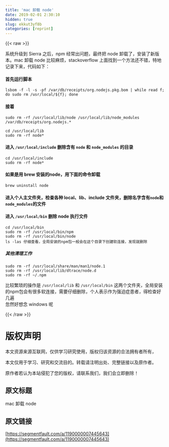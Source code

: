 ```yaml
---
title: 'mac 卸载 node' 
date: 2019-02-01 2:30:10
hidden: true
slug: ekkut3yf8b
categories: [reprint]
---
```


{{< raw >}}

                    
<p>系统升级到 Sierra 之后，npm 经常出问题，最终把 node 卸载了，安装了新版本。mac 卸载 node 比较麻烦，stackoverflow 上面找到一个方法还不错，特地记录下来，代码如下：</p>
<h4>首先运行脚本</h4>
<div class="widget-codetool" style="display:none;">
      <div class="widget-codetool--inner">
      <span class="selectCode code-tool" data-toggle="tooltip" data-placement="top" title="" data-original-title="全选"></span>
      <span type="button" class="copyCode code-tool" data-toggle="tooltip" data-placement="top" data-clipboard-text="lsbom -f -l -s -pf /var/db/receipts/org.nodejs.pkg.bom | while read f; do  sudo rm /usr/local/${f}; done" title="" data-original-title="复制"></span>
      <span type="button" class="saveToNote code-tool" data-toggle="tooltip" data-placement="top" title="" data-original-title="放进笔记"></span>
      </div>
      </div><pre class="hljs bash"><code style="word-break: break-word; white-space: initial;">lsbom <span class="hljs-_">-f</span> <span class="hljs-_">-l</span> <span class="hljs-_">-s</span> -pf /var/db/receipts/org.nodejs.pkg.bom | <span class="hljs-keyword">while</span> <span class="hljs-built_in">read</span> f; <span class="hljs-keyword">do</span>  sudo rm /usr/<span class="hljs-built_in">local</span>/<span class="hljs-variable">${f}</span>; <span class="hljs-keyword">done</span></code></pre>
<h4>接着</h4>
<div class="widget-codetool" style="display:none;">
      <div class="widget-codetool--inner">
      <span class="selectCode code-tool" data-toggle="tooltip" data-placement="top" title="" data-original-title="全选"></span>
      <span type="button" class="copyCode code-tool" data-toggle="tooltip" data-placement="top" data-clipboard-text="sudo rm -rf /usr/local/lib/node /usr/local/lib/node_modules /var/db/receipts/org.nodejs.*" title="" data-original-title="复制"></span>
      <span type="button" class="saveToNote code-tool" data-toggle="tooltip" data-placement="top" title="" data-original-title="放进笔记"></span>
      </div>
      </div><pre class="hljs crystal"><code style="word-break: break-word; white-space: initial;">sudo rm -rf /usr/local/<span class="hljs-class"><span class="hljs-keyword">lib</span>/<span class="hljs-title">node</span> /<span class="hljs-title">usr</span>/<span class="hljs-title">local</span>/<span class="hljs-title">lib</span>/<span class="hljs-title">node_modules</span> /<span class="hljs-title">var</span>/<span class="hljs-title">db</span>/<span class="hljs-title">receipts</span>/<span class="hljs-title">org</span>.<span class="hljs-title">nodejs</span>.*</span></code></pre>
<div class="widget-codetool" style="display:none;">
      <div class="widget-codetool--inner">
      <span class="selectCode code-tool" data-toggle="tooltip" data-placement="top" title="" data-original-title="全选"></span>
      <span type="button" class="copyCode code-tool" data-toggle="tooltip" data-placement="top" data-clipboard-text="cd /usr/local/lib
sudo rm -rf node*" title="" data-original-title="复制"></span>
      <span type="button" class="saveToNote code-tool" data-toggle="tooltip" data-placement="top" title="" data-original-title="放进笔记"></span>
      </div>
      </div><pre class="hljs crystal"><code>cd /usr/local/<span class="hljs-class"><span class="hljs-keyword">lib</span></span>
sudo rm -rf node*</code></pre>
<h4>进入 <code>/usr/local/include</code> 删除含有 <code>node</code> 和 <code>node_modules</code> 的目录</h4>
<div class="widget-codetool" style="display:none;">
      <div class="widget-codetool--inner">
      <span class="selectCode code-tool" data-toggle="tooltip" data-placement="top" title="" data-original-title="全选"></span>
      <span type="button" class="copyCode code-tool" data-toggle="tooltip" data-placement="top" data-clipboard-text="cd /usr/local/include
sudo rm -rf node*" title="" data-original-title="复制"></span>
      <span type="button" class="saveToNote code-tool" data-toggle="tooltip" data-placement="top" title="" data-original-title="放进笔记"></span>
      </div>
      </div><pre class="hljs stata"><code><span class="hljs-keyword">cd</span> /usr/<span class="hljs-keyword">local</span>/<span class="hljs-keyword">include</span>
sudo <span class="hljs-keyword">rm</span> -rf node*</code></pre>
<h4>如果是用 brew 安装的node，用下面的命令卸载</h4>
<div class="widget-codetool" style="display:none;">
      <div class="widget-codetool--inner">
      <span class="selectCode code-tool" data-toggle="tooltip" data-placement="top" title="" data-original-title="全选"></span>
      <span type="button" class="copyCode code-tool" data-toggle="tooltip" data-placement="top" data-clipboard-text="brew uninstall node" title="" data-original-title="复制"></span>
      <span type="button" class="saveToNote code-tool" data-toggle="tooltip" data-placement="top" title="" data-original-title="放进笔记"></span>
      </div>
      </div><pre class="hljs crmsh"><code style="word-break: break-word; white-space: initial;">brew uninstall <span class="hljs-keyword">node</span></code><span class="hljs-title"></span></pre>
<h4>进入个人主文件夹，检查各种 local、lib、include 文件夹，删除名字含有<code>node</code>和<code>node_modules</code>的文件</h4>
<h4>进入 <code>/usr/local/bin</code> 删除 node 执行文件</h4>
<div class="widget-codetool" style="display:none;">
      <div class="widget-codetool--inner">
      <span class="selectCode code-tool" data-toggle="tooltip" data-placement="top" title="" data-original-title="全选"></span>
      <span type="button" class="copyCode code-tool" data-toggle="tooltip" data-placement="top" data-clipboard-text="cd /usr/local/bin
sudo rm -rf /usr/local/bin/npm
sudo rm -rf /usr/local/bin/node
ls -las 仔细查看，全局安装的npm包一般会在这个目录下创建软连接，发现就删除" title="" data-original-title="复制"></span>
      <span type="button" class="saveToNote code-tool" data-toggle="tooltip" data-placement="top" title="" data-original-title="放进笔记"></span>
      </div>
      </div><pre class="hljs stata"><code><span class="hljs-keyword">cd</span> /usr/<span class="hljs-keyword">local</span>/bin
sudo <span class="hljs-keyword">rm</span> -rf /usr/<span class="hljs-keyword">local</span>/bin/npm
sudo <span class="hljs-keyword">rm</span> -rf /usr/<span class="hljs-keyword">local</span>/bin/node
<span class="hljs-keyword">ls</span> -las 仔细查看，全局安装的npm包一般会在这个目录下创建软连接，发现就删除</code></pre>
<h5>其他清理工作</h5>
<div class="widget-codetool" style="display:none;">
      <div class="widget-codetool--inner">
      <span class="selectCode code-tool" data-toggle="tooltip" data-placement="top" title="" data-original-title="全选"></span>
      <span type="button" class="copyCode code-tool" data-toggle="tooltip" data-placement="top" data-clipboard-text="sudo rm -rf /usr/local/share/man/man1/node.1
sudo rm -rf /usr/local/lib/dtrace/node.d
sudo rm -rf ~/.npm" title="" data-original-title="复制"></span>
      <span type="button" class="saveToNote code-tool" data-toggle="tooltip" data-placement="top" title="" data-original-title="放进笔记"></span>
      </div>
      </div><pre class="hljs crystal"><code>sudo rm -rf /usr/local/share/man/man1/node.<span class="hljs-number">1</span>
sudo rm -rf /usr/local/<span class="hljs-class"><span class="hljs-keyword">lib</span>/<span class="hljs-title">dtrace</span>/<span class="hljs-title">node</span>.<span class="hljs-title">d</span></span>
sudo rm -rf ~<span class="hljs-regexp">/.npm</span></code></pre>
<p>比较繁琐的操作是 <code>/usr/local/lib</code> 和 <code>/usr/local/bin</code> 这两个文件夹，全局安装的npm包会有很多软连接，需要仔细删除，个人表示作为强迫症患者，得检查好几遍<br>忽然好想念 windows 呢</p>

                
{{< /raw >}}

# 版权声明
本文资源来源互联网，仅供学习研究使用，版权归该资源的合法拥有者所有，

本文仅用于学习、研究和交流目的。转载请注明出处、完整链接以及原作者。

原作者若认为本站侵犯了您的版权，请联系我们，我们会立即删除！

## 原文标题
mac 卸载 node

## 原文链接
[https://segmentfault.com/a/1190000007445643](https://segmentfault.com/a/1190000007445643)

